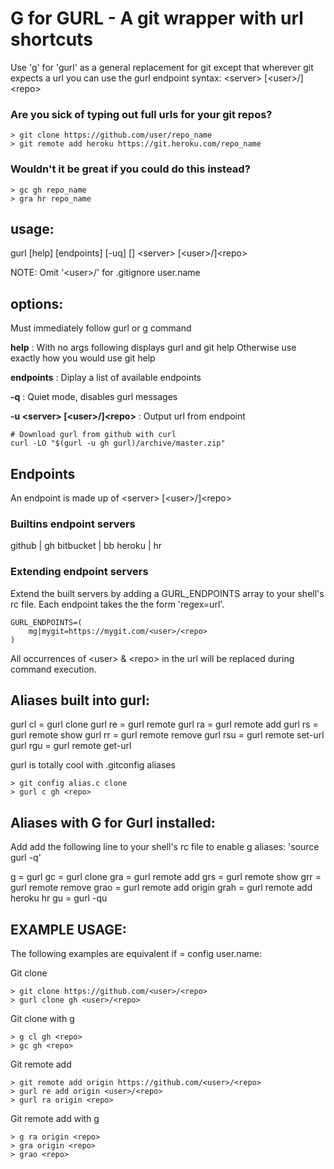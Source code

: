 # G for GURL - A git wrapper with url shortcuts

Use 'g' for 'gurl' as a general replacement for git except that wherever git 
expects a url you can use the gurl endpoint syntax: \<server\> [\<user\>/]\<repo\>

### Are you sick of typing out full urls for your git repos?

    > git clone https://github.com/user/repo_name
    > git remote add heroku https://git.heroku.com/repo_name
    
### Wouldn't it be great if you could do this instead?

    > gc gh repo_name
    > gra hr repo_name

## usage: 

gurl [help] [endpoints] [-uq] [<git commands>] \<server\> [\<user\>/]\<repo\>

NOTE: Omit '\<user\>/' for .gitignore user.name


## options: 

Must immediately follow gurl or g command

**help** : 
With no args following displays gurl and git help 
Otherwise use exactly how you would use git help

**endpoints** : 
Diplay a list of available endpoints

**-q** : 
Quiet mode, disables gurl messages
    
**-u <server\> [\<user\>/]\<repo\>** : 
Output url from endpoint

    # Download gurl from github with curl
    curl -LO "$(gurl -u gh gurl)/archive/master.zip"
    

## Endpoints

An endpoint is made up of \<server\> [\<user\>/]\<repo\>

### Builtins endpoint servers

github \| gh 
bitbucket \| bb 
heroku \| hr   

### Extending endpoint servers

Extend the built servers by adding a GURL_ENDPOINTS array
to your shell's rc file.  Each endpoint takes the
the form 'regex=url'.  

    GURL_ENDPOINTS=(
        mg|mygit=https://mygit.com/<user>/<repo>
    )
    
All occurrences of \<user\> & \<repo\> in the url will be replaced
during command execution.


## Aliases built into gurl:

gurl cl  = gurl clone
gurl re  = gurl remote
gurl ra  = gurl remote add
gurl rs  = gurl remote show
gurl rr  = gurl remote remove
gurl rsu = gurl remote set-url
gurl rgu = gurl remote get-url

gurl is totally cool with .gitconfig aliases

    > git config alias.c clone
    > gurl c gh <repo>


## Aliases with G for Gurl installed:

Add add the following line to your shell's rc
file to enable g aliases: 'source gurl -q'

g     = gurl
gc    = gurl clone
gra   = gurl remote add
grs   = gurl remote show
grr   = gurl remote remove
grao  = gurl remote add origin
grah  = gurl remote add heroku hr
gu    = gurl -qu


## EXAMPLE USAGE: 

The following examples are equivalent if <user> = config user.name:

Git clone

    > git clone https://github.com/<user>/<repo>
    > gurl clone gh <user>/<repo>

Git clone with g

    > g cl gh <repo>
    > gc gh <repo>

Git remote add

    > git remote add origin https://github.com/<user>/<repo>
    > gurl re add origin <user>/<repo>
    > gurl ra origin <repo>
    
Git remote add with g

    > g ra origin <repo>
    > gra origin <repo>
    > grao <repo>


